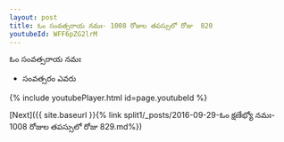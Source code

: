 ```yaml
---
layout: post
title: ఓం సంవత్సరాయ నమః- 1008 రోజుల తపస్సులో రోజు  820
youtubeId: WFF6pZG2lrM
---
```

 
 
 ఓం సంవత్సరాయ నమః  
 
 -  సంవత్సరం ఎవరు 
 
  
 
  
 
 
 
 
 
 


{% include youtubePlayer.html id=page.youtubeId %}
 
[Next]({{ site.baseurl }}{% link  split1/_posts/2016-09-29-ఓం క్షణేభ్యో నమః- 1008 రోజుల తపస్సులో రోజు  829.md%})
 
